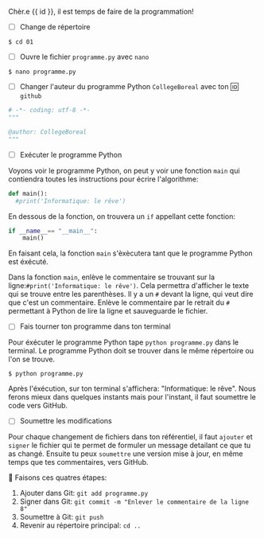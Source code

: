 Chèr.e {{ id }}, il est temps de faire de la programmation!

- [ ] Change de répertoire

```
$ cd 01
```

- [ ] Ouvre le fichier `programme.py` avec `nano`


```
$ nano programme.py
```

- [ ] Changer l'auteur du programme Python `CollegeBoreal` avec ton :id: `github`

```python
# -*- coding: utf-8 -*-
"""

@author: CollegeBoreal
"""
```

- [ ] Exécuter le programme Python

Voyons voir le programme Python, on peut y voir une fonction `main` qui contiendra toutes les instructions pour écrire l'algorithme:

```python
def main():
  #print('Informatique: le rêve')
```

En dessous de la fonction, on trouvera un `if` appellant cette fonction:

```python
if __name__== "__main__":
    main()
```

En faisant cela, la fonction `main` s'èxècutera tant que le programme Python est éxécuté.

Dans la fonction `main`, enlève le commentaire se trouvant sur la ligne:`#print('Informatique: le rêve')`. Cela permettra d'afficher le texte qui se trouve entre les parenthèses. Il y a un `#` devant la ligne, qui veut dire que c'est un commentaire. Enlève le commentaire par le retrait du `#` permettant à Python de lire la ligne et sauveguarde le fichier.

- [ ] Fais tourner ton programme dans ton terminal

Pour éxécuter le programme Python tape `python programme.py` dans le terminal. Le programme Python doit se trouver dans le même répertoire ou l'on se trouve.

```
$ python programme.py
```

Après l'éxécution, sur ton terminal s'affichera: "Informatique: le rêve". Nous ferons mieux dans quelques instants mais pour l'instant, il faut soumettre le code vers GitHub. 


- [ ] Soumettre les modifications

Pour chaque changement de fichiers dans ton référentiel, il faut  `ajouter` et `signer` le fichier qui te permet de formuler un message detailant ce que tu as changé. Ensuite tu peux `soumettre` une version mise à jour, en même temps que tes commentaires, vers GitHub. 

:round_pushpin: Faisons ces quatres étapes:

1. Ajouter dans Git: `git add programme.py`
2. Signer dans Git: `git commit -m "Enlever le commentaire de la ligne 8"`
3. Soumettre à Git: `git push`
4. Revenir au répertoire principal: `cd ..`
